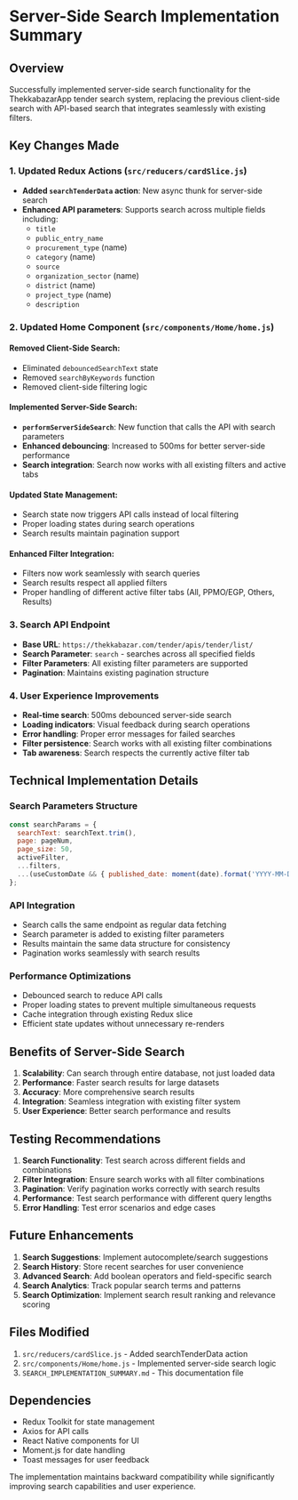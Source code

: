 # Server-Side Search Implementation Summary

## Overview
Successfully implemented server-side search functionality for the ThekkabazarApp tender search system, replacing the previous client-side search with API-based search that integrates seamlessly with existing filters.

## Key Changes Made

### 1. Updated Redux Actions (`src/reducers/cardSlice.js`)
- **Added `searchTenderData` action**: New async thunk for server-side search
- **Enhanced API parameters**: Supports search across multiple fields including:
  - `title`
  - `public_entry_name` 
  - `procurement_type` (name)
  - `category` (name)
  - `source`
  - `organization_sector` (name)
  - `district` (name)
  - `project_type` (name)
  - `description`

### 2. Updated Home Component (`src/components/Home/home.js`)

#### **Removed Client-Side Search:**
- Eliminated `debouncedSearchText` state
- Removed `searchByKeywords` function
- Removed client-side filtering logic

#### **Implemented Server-Side Search:**
- **`performServerSideSearch`**: New function that calls the API with search parameters
- **Enhanced debouncing**: Increased to 500ms for better server-side performance
- **Search integration**: Search now works with all existing filters and active tabs

#### **Updated State Management:**
- Search state now triggers API calls instead of local filtering
- Proper loading states during search operations
- Search results maintain pagination support

#### **Enhanced Filter Integration:**
- Filters now work seamlessly with search queries
- Search results respect all applied filters
- Proper handling of different active filter tabs (All, PPMO/EGP, Others, Results)

### 3. Search API Endpoint
- **Base URL**: `https://thekkabazar.com/tender/apis/tender/list/`
- **Search Parameter**: `search` - searches across all specified fields
- **Filter Parameters**: All existing filter parameters are supported
- **Pagination**: Maintains existing pagination structure

### 4. User Experience Improvements
- **Real-time search**: 500ms debounced server-side search
- **Loading indicators**: Visual feedback during search operations
- **Error handling**: Proper error messages for failed searches
- **Filter persistence**: Search works with all existing filter combinations
- **Tab awareness**: Search respects the currently active filter tab

## Technical Implementation Details

### Search Parameters Structure
```javascript
const searchParams = {
  searchText: searchText.trim(),
  page: pageNum,
  page_size: 50,
  activeFilter,
  ...filters,
  ...(useCustomDate && { published_date: moment(date).format('YYYY-MM-DD') })
};
```

### API Integration
- Search calls the same endpoint as regular data fetching
- Search parameter is added to existing filter parameters
- Results maintain the same data structure for consistency
- Pagination works seamlessly with search results

### Performance Optimizations
- Debounced search to reduce API calls
- Proper loading states to prevent multiple simultaneous requests
- Cache integration through existing Redux slice
- Efficient state updates without unnecessary re-renders

## Benefits of Server-Side Search

1. **Scalability**: Can search through entire database, not just loaded data
2. **Performance**: Faster search results for large datasets
3. **Accuracy**: More comprehensive search results
4. **Integration**: Seamless integration with existing filter system
5. **User Experience**: Better search performance and results

## Testing Recommendations

1. **Search Functionality**: Test search across different fields and combinations
2. **Filter Integration**: Ensure search works with all filter combinations
3. **Pagination**: Verify pagination works correctly with search results
4. **Performance**: Test search performance with different query lengths
5. **Error Handling**: Test error scenarios and edge cases

## Future Enhancements

1. **Search Suggestions**: Implement autocomplete/search suggestions
2. **Search History**: Store recent searches for user convenience
3. **Advanced Search**: Add boolean operators and field-specific search
4. **Search Analytics**: Track popular search terms and patterns
5. **Search Optimization**: Implement search result ranking and relevance scoring

## Files Modified

1. `src/reducers/cardSlice.js` - Added searchTenderData action
2. `src/components/Home/home.js` - Implemented server-side search logic
3. `SEARCH_IMPLEMENTATION_SUMMARY.md` - This documentation file

## Dependencies

- Redux Toolkit for state management
- Axios for API calls
- React Native components for UI
- Moment.js for date handling
- Toast messages for user feedback

The implementation maintains backward compatibility while significantly improving search capabilities and user experience.
